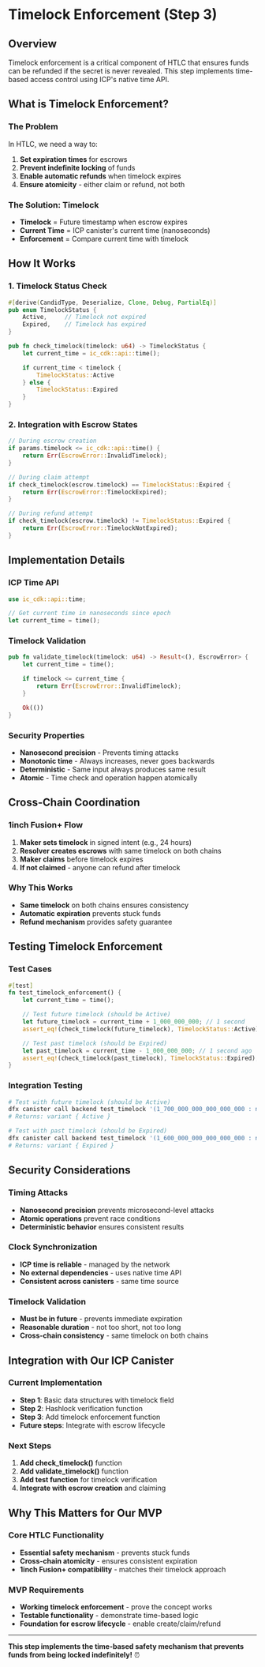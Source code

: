 # Timelock Enforcement (Step 3)

## Overview

Timelock enforcement is a critical component of HTLC that ensures funds can be refunded if the secret is never revealed. This step implements time-based access control using ICP's native time API.

## What is Timelock Enforcement?

### **The Problem**

In HTLC, we need a way to:

1. **Set expiration times** for escrows
2. **Prevent indefinite locking** of funds
3. **Enable automatic refunds** when timelock expires
4. **Ensure atomicity** - either claim or refund, not both

### **The Solution: Timelock**

- **Timelock** = Future timestamp when escrow expires
- **Current Time** = ICP canister's current time (nanoseconds)
- **Enforcement** = Compare current time with timelock

## How It Works

### **1. Timelock Status Check**

```rust
#[derive(CandidType, Deserialize, Clone, Debug, PartialEq)]
pub enum TimelockStatus {
    Active,     // Timelock not expired
    Expired,    // Timelock has expired
}

pub fn check_timelock(timelock: u64) -> TimelockStatus {
    let current_time = ic_cdk::api::time();

    if current_time < timelock {
        TimelockStatus::Active
    } else {
        TimelockStatus::Expired
    }
}
```

### **2. Integration with Escrow States**

```rust
// During escrow creation
if params.timelock <= ic_cdk::api::time() {
    return Err(EscrowError::InvalidTimelock);
}

// During claim attempt
if check_timelock(escrow.timelock) == TimelockStatus::Expired {
    return Err(EscrowError::TimelockExpired);
}

// During refund attempt
if check_timelock(escrow.timelock) != TimelockStatus::Expired {
    return Err(EscrowError::TimelockNotExpired);
}
```

## Implementation Details

### **ICP Time API**

```rust
use ic_cdk::api::time;

// Get current time in nanoseconds since epoch
let current_time = time();
```

### **Timelock Validation**

```rust
pub fn validate_timelock(timelock: u64) -> Result<(), EscrowError> {
    let current_time = time();

    if timelock <= current_time {
        return Err(EscrowError::InvalidTimelock);
    }

    Ok(())
}
```

### **Security Properties**

- **Nanosecond precision** - Prevents timing attacks
- **Monotonic time** - Always increases, never goes backwards
- **Deterministic** - Same input always produces same result
- **Atomic** - Time check and operation happen atomically

## Cross-Chain Coordination

### **1inch Fusion+ Flow**

1. **Maker sets timelock** in signed intent (e.g., 24 hours)
2. **Resolver creates escrows** with same timelock on both chains
3. **Maker claims** before timelock expires
4. **If not claimed** - anyone can refund after timelock

### **Why This Works**

- **Same timelock** on both chains ensures consistency
- **Automatic expiration** prevents stuck funds
- **Refund mechanism** provides safety guarantee

## Testing Timelock Enforcement

### **Test Cases**

```rust
#[test]
fn test_timelock_enforcement() {
    let current_time = time();

    // Test future timelock (should be Active)
    let future_timelock = current_time + 1_000_000_000; // 1 second
    assert_eq!(check_timelock(future_timelock), TimelockStatus::Active);

    // Test past timelock (should be Expired)
    let past_timelock = current_time - 1_000_000_000; // 1 second ago
    assert_eq!(check_timelock(past_timelock), TimelockStatus::Expired);
}
```

### **Integration Testing**

```bash
# Test with future timelock (should be Active)
dfx canister call backend test_timelock '(1_700_000_000_000_000_000 : nat64)'
# Returns: variant { Active }

# Test with past timelock (should be Expired)
dfx canister call backend test_timelock '(1_600_000_000_000_000_000 : nat64)'
# Returns: variant { Expired }
```

## Security Considerations

### **Timing Attacks**

- **Nanosecond precision** prevents microsecond-level attacks
- **Atomic operations** prevent race conditions
- **Deterministic behavior** ensures consistent results

### **Clock Synchronization**

- **ICP time is reliable** - managed by the network
- **No external dependencies** - uses native time API
- **Consistent across canisters** - same time source

### **Timelock Validation**

- **Must be in future** - prevents immediate expiration
- **Reasonable duration** - not too short, not too long
- **Cross-chain consistency** - same timelock on both chains

## Integration with Our ICP Canister

### **Current Implementation**

- **Step 1**: Basic data structures with timelock field
- **Step 2**: Hashlock verification function
- **Step 3**: Add timelock enforcement function
- **Future steps**: Integrate with escrow lifecycle

### **Next Steps**

1. **Add check_timelock()** function
2. **Add validate_timelock()** function
3. **Add test function** for timelock verification
4. **Integrate with escrow creation** and claiming

## Why This Matters for Our MVP

### **Core HTLC Functionality**

- **Essential safety mechanism** - prevents stuck funds
- **Cross-chain atomicity** - ensures consistent expiration
- **1inch Fusion+ compatibility** - matches their timelock approach

### **MVP Requirements**

- **Working timelock enforcement** - prove the concept works
- **Testable functionality** - demonstrate time-based logic
- **Foundation for escrow lifecycle** - enable create/claim/refund

---

**This step implements the time-based safety mechanism that prevents funds from being locked indefinitely!** ⏰
